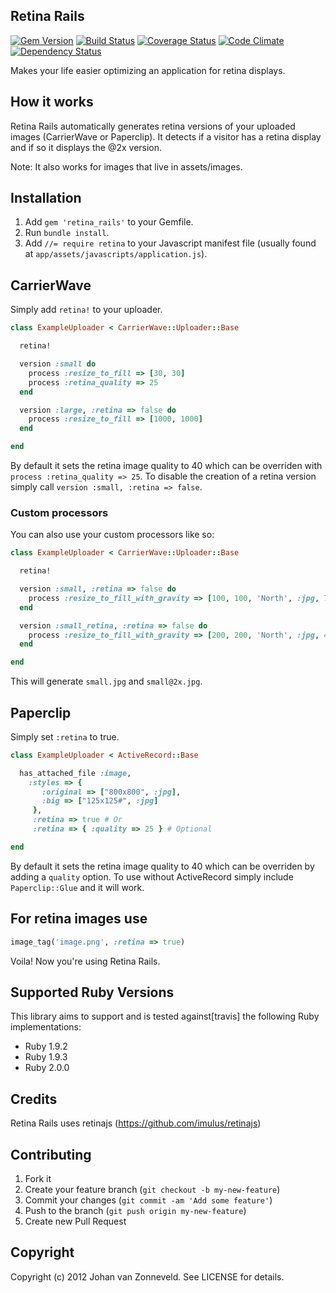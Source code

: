 ## Retina Rails

[![Gem Version](https://badge.fury.io/rb/retina_rails.png)](http://badge.fury.io/rb/retina_rails) [![Build Status](https://secure.travis-ci.org/jhnvz/retina_rails.png?branch=master)](http://travis-ci.org/jhnvz/retina_rails) [![Coverage Status](https://coveralls.io/repos/jhnvz/retina_rails/badge.png?branch=master)](https://coveralls.io/r/jhnvz/retina_rails) [![Code Climate](https://codeclimate.com/github/jhnvz/retina_rails.png)](https://codeclimate.com/github/jhnvz/retina_rails) [![Dependency Status](https://gemnasium.com/jhnvz/retina_rails.png)](https://gemnasium.com/jhnvz/retina_rails)

Makes your life easier optimizing an application for retina displays.

How it works
------------

Retina Rails automatically generates retina versions of your uploaded images (CarrierWave or Paperclip). It detects if a visitor has a retina display and if so it displays the @2x version.

Note: It also works for images that live in assets/images.

Installation
------------

1. Add `gem 'retina_rails'` to your Gemfile.
1. Run `bundle install`.
1. Add `//= require retina` to your Javascript manifest file (usually found at `app/assets/javascripts/application.js`).

CarrierWave
------------

Simply add `retina!` to your uploader.

```ruby
class ExampleUploader < CarrierWave::Uploader::Base

  retina!

  version :small do
    process :resize_to_fill => [30, 30]
    process :retina_quality => 25
  end

  version :large, :retina => false do
    process :resize_to_fill => [1000, 1000]
  end

end
```
By default it sets the retina image quality to 40 which can be overriden with `process :retina_quality => 25`. To disable the creation of a retina version simply call `version :small, :retina => false`.

### Custom processors

You can also use your custom processors like so:

```ruby
class ExampleUploader < CarrierWave::Uploader::Base

  retina!

  version :small, :retina => false do
    process :resize_to_fill_with_gravity => [100, 100, 'North', :jpg, 75]
  end

  version :small_retina, :retina => false do
    process :resize_to_fill_with_gravity => [200, 200, 'North', :jpg, 40]
  end

end
```

This will generate `small.jpg` and `small@2x.jpg`.


Paperclip
------------

Simply set `:retina` to true.

```ruby
class ExampleUploader < ActiveRecord::Base

  has_attached_file :image,
    :styles => {
       :original => ["800x800", :jpg],
       :big => ["125x125#", :jpg]
     },
     :retina => true # Or
     :retina => { :quality => 25 } # Optional

end
```
By default it sets the retina image quality to 40 which can be overriden by adding a `quality` option. To use without ActiveRecord simply include `Paperclip::Glue` and it will work.

For retina images use
------------

```ruby
image_tag('image.png', :retina => true)
```

Voila! Now you're using Retina Rails.

Supported Ruby Versions
------------

This library aims to support and is tested against[travis] the following Ruby
implementations:

* Ruby 1.9.2
* Ruby 1.9.3
* Ruby 2.0.0

Credits
------------

Retina Rails uses retinajs (https://github.com/imulus/retinajs)

Contributing
------------

1. Fork it
2. Create your feature branch (`git checkout -b my-new-feature`)
3. Commit your changes (`git commit -am 'Add some feature'`)
4. Push to the branch (`git push origin my-new-feature`)
5. Create new Pull Request

Copyright
------------

Copyright (c) 2012 Johan van Zonneveld. See LICENSE for details.
